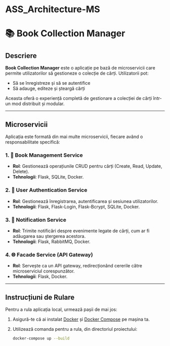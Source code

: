 # ASS_Architecture-MS
# 📚 Book Collection Manager

## Descriere
**Book Collection Manager** este o aplicație pe bază de microservicii care permite utilizatorilor să gestioneze o colecție de cărți. Utilizatorii pot:
- Să se înregistreze și să se autentifice
- Să adauge, editeze și șteargă cărți

Aceasta oferă o experiență completă de gestionare a colecției de cărți într-un mod distribuit și modular.

---

## Microservicii

Aplicația este formată din mai multe microservicii, fiecare având o responsabilitate specifică:

### 1. 📖 Book Management Service
- **Rol**: Gestionează operațiunile CRUD pentru cărți (Create, Read, Update, Delete).
- **Tehnologii**: Flask, SQLite, Docker.

### 2. 🔑 User Authentication Service
- **Rol**: Gestionează înregistrarea, autentificarea și sesiunea utilizatorilor.
- **Tehnologii**: Flask, Flask-Login, Flask-Bcrypt, SQLite, Docker.

### 3. 📢 Notification Service
- **Rol**: Trimite notificări despre evenimente legate de cărți, cum ar fi adăugarea sau ștergerea acestora.
- **Tehnologii**: Flask, RabbitMQ, Docker.

### 4. 🌐 Facade Service (API Gateway)
- **Rol**: Servește ca un API gateway, redirecționând cererile către microserviciul corespunzător.
- **Tehnologii**: Flask, Docker.

---

## Instrucțiuni de Rulare

Pentru a rula aplicația local, urmează pașii de mai jos:

1. Asigură-te că ai instalat [Docker](https://www.docker.com/get-started) și [Docker Compose](https://docs.docker.com/compose/install/) pe mașina ta.

2. Utilizează comanda pentru a rula, din directoriul proiectului:

   ```bash
   docker-compose up --build

